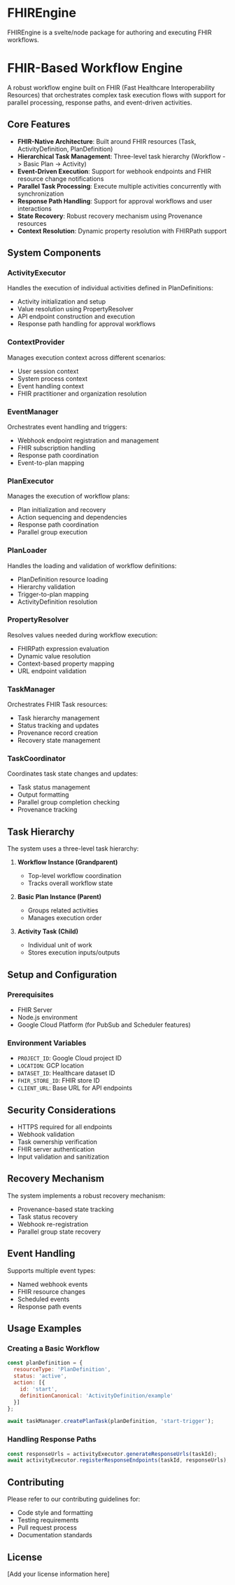 # FHIREngine
FHIREngine is a svelte/node package for authoring and executing FHIR workflows.

# FHIR-Based Workflow Engine

A robust workflow engine built on FHIR (Fast Healthcare Interoperability Resources) that orchestrates complex task execution flows with support for parallel processing, response paths, and event-driven activities.

## Core Features

- **FHIR-Native Architecture**: Built around FHIR resources (Task, ActivityDefinition, PlanDefinition)
- **Hierarchical Task Management**: Three-level task hierarchy (Workflow -> Basic Plan -> Activity)
- **Event-Driven Execution**: Support for webhook endpoints and FHIR resource change notifications
- **Parallel Task Processing**: Execute multiple activities concurrently with synchronization
- **Response Path Handling**: Support for approval workflows and user interactions
- **State Recovery**: Robust recovery mechanism using Provenance resources
- **Context Resolution**: Dynamic property resolution with FHIRPath support

## System Components

### ActivityExecutor
Handles the execution of individual activities defined in PlanDefinitions:
- Activity initialization and setup
- Value resolution using PropertyResolver
- API endpoint construction and execution
- Response path handling for approval workflows

### ContextProvider
Manages execution context across different scenarios:
- User session context
- System process context
- Event handling context
- FHIR practitioner and organization resolution

### EventManager
Orchestrates event handling and triggers:
- Webhook endpoint registration and management
- FHIR subscription handling
- Response path coordination
- Event-to-plan mapping

### PlanExecutor
Manages the execution of workflow plans:
- Plan initialization and recovery
- Action sequencing and dependencies
- Response path coordination
- Parallel group execution

### PlanLoader
Handles the loading and validation of workflow definitions:
- PlanDefinition resource loading
- Hierarchy validation
- Trigger-to-plan mapping
- ActivityDefinition resolution

### PropertyResolver
Resolves values needed during workflow execution:
- FHIRPath expression evaluation
- Dynamic value resolution
- Context-based property mapping
- URL endpoint validation

### TaskManager
Orchestrates FHIR Task resources:
- Task hierarchy management
- Status tracking and updates
- Provenance record creation
- Recovery state management

### TaskCoordinator
Coordinates task state changes and updates:
- Task status management
- Output formatting
- Parallel group completion checking
- Provenance tracking

## Task Hierarchy

The system uses a three-level task hierarchy:

1. **Workflow Instance (Grandparent)**
   - Top-level workflow coordination
   - Tracks overall workflow state

2. **Basic Plan Instance (Parent)**
   - Groups related activities
   - Manages execution order

3. **Activity Task (Child)**
   - Individual unit of work
   - Stores execution inputs/outputs

## Setup and Configuration

### Prerequisites
- FHIR Server
- Node.js environment
- Google Cloud Platform (for PubSub and Scheduler features)

### Environment Variables
- `PROJECT_ID`: Google Cloud project ID
- `LOCATION`: GCP location
- `DATASET_ID`: Healthcare dataset ID
- `FHIR_STORE_ID`: FHIR store ID
- `CLIENT_URL`: Base URL for API endpoints

## Security Considerations

- HTTPS required for all endpoints
- Webhook validation
- Task ownership verification
- FHIR server authentication
- Input validation and sanitization

## Recovery Mechanism

The system implements a robust recovery mechanism:
- Provenance-based state tracking
- Task status recovery
- Webhook re-registration
- Parallel group state recovery

## Event Handling

Supports multiple event types:
- Named webhook events
- FHIR resource changes
- Scheduled events
- Response path events

## Usage Examples

### Creating a Basic Workflow
```javascript
const planDefinition = {
  resourceType: 'PlanDefinition',
  status: 'active',
  action: [{
    id: 'start',
    definitionCanonical: 'ActivityDefinition/example'
  }]
};

await taskManager.createPlanTask(planDefinition, 'start-trigger');
```

### Handling Response Paths
```javascript
const responseUrls = activityExecutor.generateResponseUrls(taskId);
await activityExecutor.registerResponseEndpoints(taskId, responseUrls);
```

## Contributing

Please refer to our contributing guidelines for:
- Code style and formatting
- Testing requirements
- Pull request process
- Documentation standards

## License

[Add your license information here]
